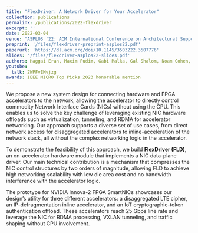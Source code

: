 ```yaml
---
title: "FlexDriver: A Network Driver for Your Accelerator"
collection: publications
permalink: /publications/2022-flexdriver
excerpt: ''
date: 2022-03-04
venue: "ASPLOS '22: ACM International Conference on Architectural Support for Languages and Operating Systems"
preprint: '/files/flexdriver-preprint-asplos22.pdf'
paperurl: 'https://dl.acm.org/doi/10.1145/3503222.3507776'
slides: '/files/flexdriver-asplos22-slides.pdf'
authors: Haggai Eran, Maxim Fudim, Gabi Malka, Gal Shalom, Noam Cohen, Amit Hermony, Dotan Levi, Liran Liss, Mark Siblerstein
youtube:
  talk: 2WPFvEMvjzg
awards: IEEE MICRO Top Picks 2023 honorable mention
---
```


We propose a new system design for connecting hardware and
FPGA accelerators to the network, allowing the accelerator to directly
control commodity Network Interface Cards (NICs) without
using the CPU. This enables us to solve the key challenge of leveraging
existing NIC hardware offloads such as virtualization, tunneling,
and RDMA for accelerator networking. Our approach supports a
diverse set of use cases, from direct network access for disaggregated
accelerators to inline-acceleration of the network stack, all
without the complex networking logic in the accelerator.

To demonstrate the feasibility of this approach, we build **FlexDriver (FLD)**,
an on-accelerator hardware module that implements
a NIC data-plane driver. Our main technical contribution is a mechanism
that compresses the NIC control structures by two orders
of magnitude, allowing FLD to achieve high networking scalability
with low die area cost and no bandwidth interference with the
accelerator logic.

The prototype for NVIDIA Innova-2 FPGA SmartNICs showcases
our design’s utility for three different accelerators: a disaggregated
LTE cipher, an IP-defragmentation inline accelerator, and an IoT
cryptographic-token authentication offload. These accelerators
reach 25 Gbps line rate and leverage the NIC for RDMA processing,
VXLAN tunneling, and traffic shaping without CPU involvement.